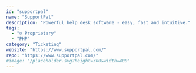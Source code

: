 ```yaml
---
id: "supportpal"
name: "SupportPal"
description: "Powerful help desk software - easy, fast and intuitive."
tags:
  - "⊘ Proprietary"
  - "PHP"
category: "Ticketing"
website: "https://www.supportpal.com/"
repo: "https://www.supportpal.com/"
#image: "/placeholder.svg?height=300&width=400"
---
```



